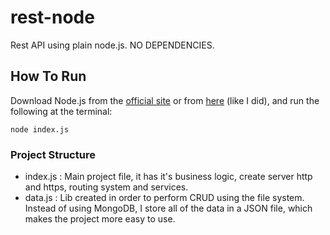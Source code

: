 # rest-node
Rest API using plain node.js. NO DEPENDENCIES.

## How To Run
Download Node.js from the [official  site](https://nodejs.org/en/download/) or from [here](https://github.com/creationix/nvm) (like I did), and run the following at the terminal:

```
node index.js
```
### Project Structure
 * index.js : Main project file, it has it's business logic, create server http and https, routing system and services.
 * data.js : Lib created in order to perform CRUD using the file system. Instead of using MongoDB, I store all of the data in a JSON file, which makes the project more easy to use.